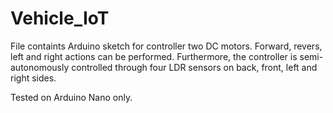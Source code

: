 # Vehicle_IoT
File containts Arduino sketch for controller two DC motors. Forward, revers, left and right actions can be performed. Furthermore, the controller is semi-autonomously controlled through four LDR sensors on back, front, left and right sides.

Tested on Arduino Nano only.
